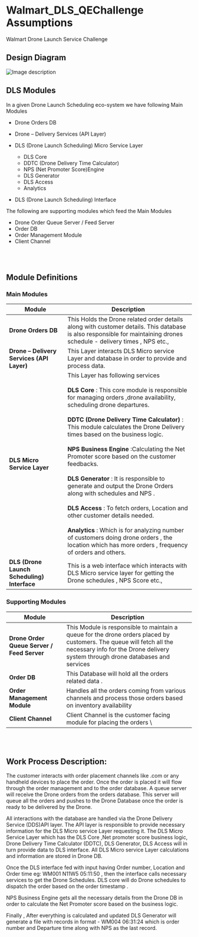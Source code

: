 # Walmart_DLS_QEChallenge Assumptions
Walmart Drone Launch Service Challenge

## Design Diagram												

![Image description](link-to-image)
 







## DLS Modules											



In a given Drone Launch Scheduling eco-system we have following Main Modules

-	Drone Orders DB

-	Drone – Delivery Services (API Layer)

-	DLS (Drone Launch Scheduling) Micro Service Layer 
    - DLS Core
    - DDTC (Drone Delivery Time Calculator) 
    - NPS (Net Promoter Score)Engine
    - DLS Generator
    - DLS Access
    - Analytics

-	DLS (Drone Launch Scheduling) Interface




The following are supporting modules which feed the Main Modules

- Drone Order Queue Server / Feed Server
-	Order DB
-	Order Management Module
-	Client Channel


<br/><br/>
## Module Definitions


### Main Modules

| Module   | Description  |
| ------------- | ------------- |
| **Drone Orders DB**  | This Holds the Drone related order details along with customer details. This database is also responsible for maintaining drones schedule - delivery times , NPS etc.,  |
| **Drone – Delivery Services (API Layer)**  | This Layer interacts DLS Micro service Layer and database in order to provide and process data.   |
| **DLS Micro Service Layer**  | 	This Layer has following services<br/><br/> **DLS Core** : This core module is responsible for managing orders ,drone availability, scheduling drone departures.<br/><br/>**DDTC (Drone Delivery Time Calculator)** : This module calculates the Drone Delivery times based on the business logic.<br/><br/>**NPS Business Engine**  :Calculating the Net Promoter score based on the customer feedbacks.<br/><br/>**DLS Generator** :  It is responsible to generate and output the Drone Orders along with schedules and NPS .<br/><br/>**DLS Access** : To fetch orders, Location and other customer details needed.<br/><br/>**Analytics** : Which is for analyzing number of customers doing drone orders , the location which has more orders , frequency of orders and others.<br/>   |
| **DLS (Drone Launch Scheduling) Interface**   |  This is a web interface which interacts with DLS Micro service layer for getting the Drone schedules , NPS Score etc.,   |



### Supporting Modules

| Module   | Description  |
| ------------- | ------------- |
| **Drone Order Queue Server / Feed Server**  | This Module is responsible to maintain a queue for the drone orders placed by customers. The queue will fetch all the necessary info for the Drone delivery system through drone databases and services  |
| **Order DB**  | This Database will hold all the orders related data .   |
| **Order Management Module**  | Handles all the orders coming from various channels and process those orders based on inventory availability   |   |
| **Client Channel**  | Client Channel is the customer facing module for placing the orders   \
   
<br/><br/>
## Work Process Description:

The customer interacts with order placement channels like .com or any handheld devices to place the order. Once the order is placed it will flow through the order management and to the order database. A queue server will receive the Drone orders from the orders database. This server will queue all the orders and pushes to the Drone Database once the order is ready to be delivered by the Drone.

All interactions with the database are handled via the Drone Delivery Service (DDS)API layer. The API layer is responsible to provide necessary information for the DLS Micro service Layer requesting it. The DLS Micro Service Layer which has the DLS Core ,Net promoter score business logic, Drone Delivery Time Calculator (DDTC), DLS Generator, DLS Access will in turn provide data to DLS interface. All DLS Micro service Layer calculations and information are stored in Drone DB.

Once the DLS interface fed with input having Order number, Location and Order time eg: WM001 N11W5 05:11:50 , then the interface calls necessary services to get the Drone Schedules. DLS core will do Drone schedules to dispatch the order based on the order timestamp .

NPS Business Engine gets all the necessary details from the Drone DB in order to calculate the Net Promoter score based on the business logic.

Finally , After everything is calculated and updated  DLS Generator will generate a file with records in format - WM004 06:31:24 which is order number and Departure time along with NPS as the last record.





